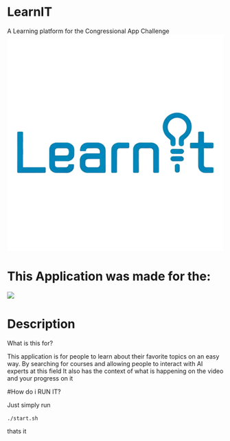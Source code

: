 # LearnIT
A Learning platform for the Congressional App Challenge
<img src="Resources/pic.png" >



# This Application was made for the:
<img src="https://www.congressionalappchallenge.us/wp-content/uploads/2018/08/logo_white.png">

# Description

What is this for?

This application is for people to learn about their favorite topics on an easy way.
By searching for courses and allowing people to interact with AI experts at this field
It also has the context of what is happening on the video and your progress on it

#How do i RUN IT?

Just simply run

```
./start.sh
```
thats it
